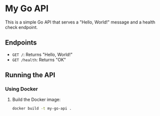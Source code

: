 # My Go API

This is a simple Go API that serves a "Hello, World!" message and a health check endpoint.

## Endpoints

- `GET /`: Returns "Hello, World!"
- `GET /health`: Returns "OK"

## Running the API

### Using Docker

1. Build the Docker image:
   ```sh
   docker build -t my-go-api .
